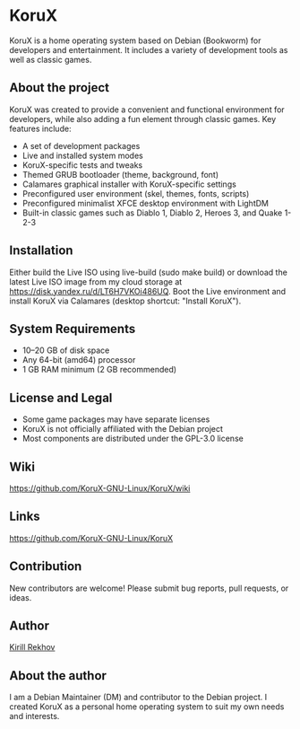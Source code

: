 # KoruX

KoruX is a home operating system based on Debian (Bookworm) for developers and
entertainment. It includes a variety of development tools as well as classic
games.

## About the project

KoruX was created to provide a convenient and functional environment for
developers, while also adding a fun element through classic games. Key features
include:

- A set of development packages
- Live and installed system modes
- KoruX-specific tests and tweaks
- Themed GRUB bootloader (theme, background, font)
- Calamares graphical installer with KoruX-specific settings
- Preconfigured user environment (skel, themes, fonts, scripts)
- Preconfigured minimalist XFCE desktop environment with LightDM
- Built-in classic games such as Diablo 1, Diablo 2, Heroes 3, and Quake 1-2-3

## Installation

Either build the Live ISO using live-build (sudo make build) or download the
latest Live ISO image from my cloud storage at
https://disk.yandex.ru/d/LT6H7VKOi486UQ. Boot the Live environment and install
KoruX via Calamares (desktop shortcut: "Install KoruX").

## System Requirements

- 10–20 GB of disk space
- Any 64-bit (amd64) processor
- 1 GB RAM minimum (2 GB recommended)

## License and Legal

- Some game packages may have separate licenses
- KoruX is not officially affiliated with the Debian project
- Most components are distributed under the GPL-3.0 license

## Wiki

https://github.com/KoruX-GNU-Linux/KoruX/wiki

## Links

https://github.com/KoruX-GNU-Linux/KoruX

## Contribution

New contributors are welcome! Please submit bug reports, pull requests, or ideas.

## Author

[Kirill Rekhov](https://github.com/krekhovx)

## About the author

I am a Debian Maintainer (DM) and contributor to the Debian project. I created
KoruX as a personal home operating system to suit my own needs and interests.
